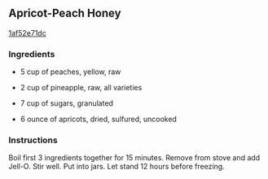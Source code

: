 ## Apricot-Peach Honey

[1af52e71dc](http://www.food.com/recipe/apricot-peach-honey-112453)

### Ingredients

 - 5 cup of peaches, yellow, raw

 - 2 cup of pineapple, raw, all varieties

 - 7 cup of sugars, granulated

 - 6 ounce of apricots, dried, sulfured, uncooked

### Instructions

Boil first 3 ingredients together for 15 minutes. Remove from stove and add Jell-O. Stir well. Put into jars. Let stand 12 hours before freezing.